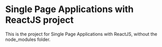 # Single Page Applications with ReactJS project

This is the project for Single Page Applications with ReactJS, without the node_modules folder.
